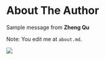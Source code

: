 # About The Author

Sample message from __Zheng Qu__ 

Note: You edit me at `about.md`.

[![](linkedin-icon.png)](linkedin.com/in/zheng-qu-009b761b1)